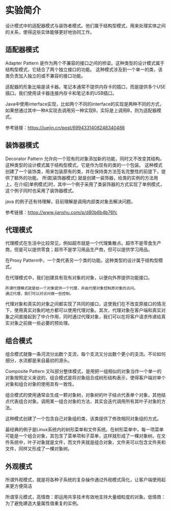 # 实验简介

设计模式中的适配器模式与装饰者模式。他们属于结构型模式，用来处理实体之间的关系，使得这些实体能够更好地协同工作。

## 适配器模式

Adapter Pattern 是作为两个不兼容的接口之间的桥梁。这种类型的设计模式属于结构型模式，它结合了两个独立接口的功能。
这种模式涉及到一个单一的类，该类负责加入独立的或不兼容的接口功能。

适配器的形象比喻是读卡器。笔记本通常不提供内存卡的插口，而是提供多个USE插口。我们使用读卡器连接内存卡和笔记本的USB插口。

Java中使用interface实现，比如两个不同的interface的实现是两种不同的方式，如果想通过其中一种A实现去调用另一种实现B，实际是上调用B，则为适配器模式。

参考链接：https://juejin.cn/post/6994331408248340488

## 装饰器模式

Decorator Pattern 允许向一个现有的对象添加新的功能，同时又不改变其结构。这种类型的设计模式属于结构型模式，它是作为现有的类的一个包装。
这种模式创建了一个装饰类，用来包装原有的类，并在保持类方法签名完整性的前提下，提供了额外的功能。
所谓[装饰器模式] 就是创建一装饰器，给类的实例的方法用上。在介绍[单例模式]时，其中一个例子采用了类装饰器的方式实现了单例模式，这个例子同时也采用了装饰器模式。

java 的例子还有待理解，目前理解是调用内部类对象去解决问题。

参考链接：https://www.jianshu.com/p/d80b6b4b76fc

## 代理模式

代理模式在生活中比较常见，例如超市就是一个代理集散点。超市不是零食生产商，但是可以提供零食；超市不是学习用品生产商，但可以提供学习用品。  

在Proxy Pattern中，一个类代表另一个类的功能。这种类型的设计属于结构型模式。

在代理模式中，我们创建具有现有对象的对象，以便向外界提供功能接口。  

```
所谓代理模式就是给一个对象提供一个代理，并由代理对象控制原对象的访问。
通过代理，我们可以对访问做一些控制。
```

代理对象和真实的对象之间都实现了共同的接口，这使我们在不改变原接口的情况下，使用真实对象的地方都可以使用代理对象。其次，代理对象在客户端和真实对象之间直接起到了中介作用，同时通过代理对象，我们可以在将客户请求传递给真实对象之前做一些必要的预处理。

## 组合模式

组合模式就像一条河流分出数个支流，每个支流又分出数个更小的支流。不论如何细分，水流都是来自最初的源头。  

Composite Pattern 又叫部分整体模式，是用把一组相似的对象当作一个单一的对象按照定义来说的，组合模式是将对象组合成树形结构表示，使得客户端对单个对象和组合对象的使用具有一致性。  

组合模式的使用通常会生成一颗对象树，对象树的叶子结点代表单个对象，其他结点代表组合对象。调用某一组合对象的方法，其实会迭代调用所有其叶子对象的方法。  

这种模式创建了一个包含自己对象组的类，该类提供了修改相同对象组的方式。  

最经典的例子是Linux系统内的树形菜单和文件系统。在树形菜单中，每一项菜单可能是一个组合对象，其包含了菜单项和子菜单，这样就形成了一棵对象树。在文件系统中，叶子对象就是文件，而文件夹就是组合对象，文件夹可以包含文件夹和文件，同样又形成了一棵对象树。

## 外观模式  

所谓外观模式，就是将各种子系统的复杂操作通过外观模式简化，让客户端使用起来更方便简洁

所谓享元模式，高情商：即运用共享技术有效地支持大量细粒度的对象。低情商：为了避免建造大量属性值重复的实例。  
